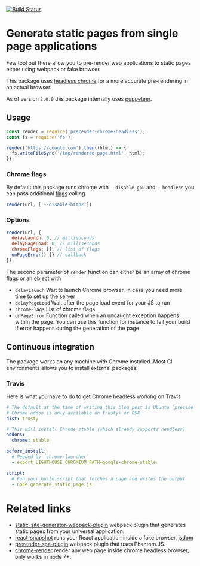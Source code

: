 [![Build Status](https://travis-ci.org/en-japan-air/prerender-chrome-headless.svg?branch=master)](https://travis-ci.org/en-japan-air/prerender-chrome-headless)

# Generate static pages from single page applications

Few tool out there allow you to pre-render web applications to static pages either using webpack or fake browser.

This package uses [headless chrome](https://developers.google.com/web/updates/2017/04/headless-chrome) for a more accurate pre-rendering in an actual browser.

As of version `2.0.0` this package internally uses [puppeteer](https://github.com/GoogleChrome/puppeteer).

## Usage

```js
const render = require('prerender-chrome-headless');
const fs = require('fs');

render('https://google.com').then((html) => {
  fs.writeFileSync('/tmp/rendered-page.html', html);
});
```

### Chrome flags

By default this package runs chrome with `--disable-gpu` and `--headless` you can pass additional [flags](http://peter.sh/experiments/chromium-command-line-switches/) calling

```js
render(url, ['--disable-http2'])
```

### Options

```js
render(url, {
  delayLaunch: 0, // milliseconds
  delayPageLoad: 0, // milliseconds
  chromeFlags: [], // list of flags
  onPageError() {} // callback
});
```

The second parameter of `render` function can either be an array of chrome flags or an object with

* `delayLaunch` Wait to launch Chrome browser, in case you need more time to set up the server
* `delayPageLoad` Wait after the page load event for your JS to run
* `chromeFlags` List of chrome flags
* `onPageError` Function called when an uncaught exception happens within the page. You can use this function for instance to fail your build if error happens during the generation of the page


## Continuous integration

The package works on any machine with Chrome installed. Most CI environments allows you to install external packages.

### Travis

Here is what you have to do to get Chrome headless working on Travis

```yml
# The default at the time of writing this blog post is Ubuntu `precise`
# Chrome addon is only available on trusty+ or OSX
dist: trusty

# This will install Chrome stable (which already supports headless)
addons:
  chrome: stable

before_install:
  # Needed by `chrome-launcher`
  - export LIGHTHOUSE_CHROMIUM_PATH=google-chrome-stable

script:
  # Run your build script that fetches a page and writes the output
  - node generate_static_page.js
```


# Related links

* [static-site-generator-webpack-plugin](https://github.com/markdalgleish/static-site-generator-webpack-plugin) webpack plugin that generates static pages from your universal application.
* [react-snapshot](https://github.com/geelen/react-snapshot) runs your React application inside a fake browser, [jsdom](https://github.com/tmpvar/jsdom)
* [prerender-spa-plugin](https://github.com/chrisvfritz/prerender-spa-plugin) webpack plugin that uses Phantom.JS.
* [chrome-render](https://github.com/gwuhaolin/chrome-render) render any web page inside chrome headless browser, only works in node 7+.
